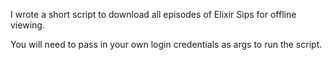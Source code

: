 I wrote a short script to download all episodes of Elixir Sips for offline viewing.

You will need to pass in your own login credentials as args to run the script.
